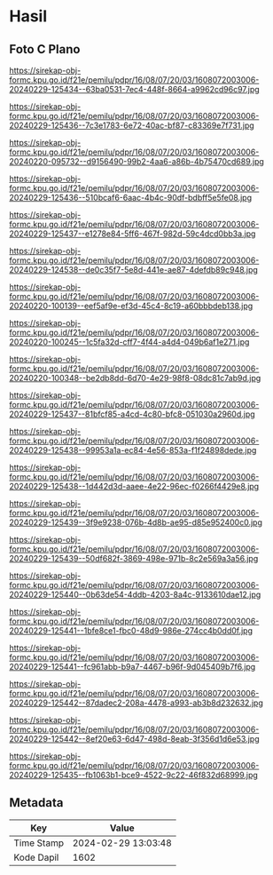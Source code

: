 # Hasil

## Foto C Plano

https://sirekap-obj-formc.kpu.go.id/f21e/pemilu/pdpr/16/08/07/20/03/1608072003006-20240229-125434--63ba0531-7ec4-448f-8664-a9962cd96c97.jpg

https://sirekap-obj-formc.kpu.go.id/f21e/pemilu/pdpr/16/08/07/20/03/1608072003006-20240229-125436--7c3e1783-6e72-40ac-bf87-c83369e7f731.jpg

https://sirekap-obj-formc.kpu.go.id/f21e/pemilu/pdpr/16/08/07/20/03/1608072003006-20240220-095732--d9156490-99b2-4aa6-a86b-4b75470cd689.jpg

https://sirekap-obj-formc.kpu.go.id/f21e/pemilu/pdpr/16/08/07/20/03/1608072003006-20240229-125436--510bcaf6-6aac-4b4c-90df-bdbff5e5fe08.jpg

https://sirekap-obj-formc.kpu.go.id/f21e/pemilu/pdpr/16/08/07/20/03/1608072003006-20240229-125437--e1278e84-5ff6-467f-982d-59c4dcd0bb3a.jpg

https://sirekap-obj-formc.kpu.go.id/f21e/pemilu/pdpr/16/08/07/20/03/1608072003006-20240229-124538--de0c35f7-5e8d-441e-ae87-4defdb89c948.jpg

https://sirekap-obj-formc.kpu.go.id/f21e/pemilu/pdpr/16/08/07/20/03/1608072003006-20240220-100139--eef5af9e-ef3d-45c4-8c19-a60bbbdeb138.jpg

https://sirekap-obj-formc.kpu.go.id/f21e/pemilu/pdpr/16/08/07/20/03/1608072003006-20240220-100245--1c5fa32d-cff7-4f44-a4d4-049b6af1e271.jpg

https://sirekap-obj-formc.kpu.go.id/f21e/pemilu/pdpr/16/08/07/20/03/1608072003006-20240220-100348--be2db8dd-6d70-4e29-98f8-08dc81c7ab9d.jpg

https://sirekap-obj-formc.kpu.go.id/f21e/pemilu/pdpr/16/08/07/20/03/1608072003006-20240229-125437--81bfcf85-a4cd-4c80-bfc8-051030a2960d.jpg

https://sirekap-obj-formc.kpu.go.id/f21e/pemilu/pdpr/16/08/07/20/03/1608072003006-20240229-125438--99953a1a-ec84-4e56-853a-f1f24898dede.jpg

https://sirekap-obj-formc.kpu.go.id/f21e/pemilu/pdpr/16/08/07/20/03/1608072003006-20240229-125438--1d442d3d-aaee-4e22-96ec-f0266f4429e8.jpg

https://sirekap-obj-formc.kpu.go.id/f21e/pemilu/pdpr/16/08/07/20/03/1608072003006-20240229-125439--3f9e9238-076b-4d8b-ae95-d85e952400c0.jpg

https://sirekap-obj-formc.kpu.go.id/f21e/pemilu/pdpr/16/08/07/20/03/1608072003006-20240229-125439--50df682f-3869-498e-971b-8c2e569a3a56.jpg

https://sirekap-obj-formc.kpu.go.id/f21e/pemilu/pdpr/16/08/07/20/03/1608072003006-20240229-125440--0b63de54-4ddb-4203-8a4c-9133610dae12.jpg

https://sirekap-obj-formc.kpu.go.id/f21e/pemilu/pdpr/16/08/07/20/03/1608072003006-20240229-125441--1bfe8ce1-fbc0-48d9-986e-274cc4b0dd0f.jpg

https://sirekap-obj-formc.kpu.go.id/f21e/pemilu/pdpr/16/08/07/20/03/1608072003006-20240229-125441--fc961abb-b9a7-4467-b96f-9d045409b7f6.jpg

https://sirekap-obj-formc.kpu.go.id/f21e/pemilu/pdpr/16/08/07/20/03/1608072003006-20240229-125442--87dadec2-208a-4478-a993-ab3b8d232632.jpg

https://sirekap-obj-formc.kpu.go.id/f21e/pemilu/pdpr/16/08/07/20/03/1608072003006-20240229-125442--8ef20e63-6d47-498d-8eab-3f356d1d6e53.jpg

https://sirekap-obj-formc.kpu.go.id/f21e/pemilu/pdpr/16/08/07/20/03/1608072003006-20240229-125435--fb1063b1-bce9-4522-9c22-46f832d68999.jpg


## Metadata

| Key        | Value               |
| ---------- | ------------------- |
| Time Stamp | 2024-02-29 13:03:48 |
| Kode Dapil | 1602                |



